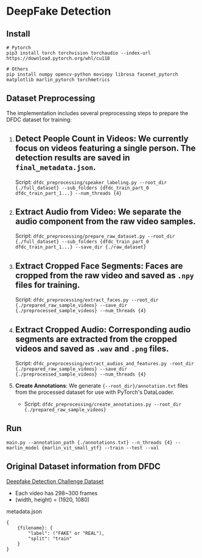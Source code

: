 # DeepFake Detection

## Install

```
# Pytorch
pip3 install torch torchvision torchaudio --index-url https://download.pytorch.org/whl/cu118

# Others
pip install numpy opencv-python moviepy librosa facenet_pytorch matplotlib marlin_pytorch torchmetrics
```

## Dataset Preprocessing

The implementation includes several preprocessing steps to prepare the DFDC dataset for training:

1. **Detect People Count in Videos**: We currently focus on videos featuring a single person. The detection results are
   saved in `final_metadata.json`.
    -
   Script: `dfdc_preprocessing/speaker_labeling.py --root_dir {./full_dataset} --sub_folders {dfdc_train_part_0 dfdc_train_part_1...} --num_threads {4}`

2. **Extract Audio from Video**: We separate the audio component from the raw video samples.
   -
   Script: `dfdc_preprocessing/prepare_raw_dataset.py --root_dir {./full_dataset} --sub_folders {dfdc_train_part_0 dfdc_train_part_1...} --save_dir {./raw_dataset}`

3. **Extract Cropped Face Segments**: Faces are cropped from the raw video and saved as `.npy` files for training.
   -
   Script: `dfdc_preprocessing/extract_faces.py --root_dir {./prepared_raw_sample_videos} --save_dir {./preprocessed_sample_videos} --num_threads {4}`

4. **Extract Cropped Audio**: Corresponding audio segments are extracted from the cropped videos and saved as `.wav`
   and `.png` files.
    -
   Script: `dfdc_preprocessing/extract_audios_and_features.py -root_dir {./prepared_raw_sample_videos} --save_dir {./preprocessed_sample_videos} --num_threads {4}`

5. **Create Annotations**: We generate `{--root_dir}/annotation.txt` files from the processed dataset for use
   with PyTorch's DataLoader.
    - Script: `dfdc_preprocessing/create_annotations.py --root_dir {./prepared_raw_sample_videos}`

## Run
```
main.py --annotation_path {./annotations.txt} --n_threads {4} --marlin_model {marlin_vit_small_ytf} --train --test --val
```

## Original Dataset information from DFDC

[Deepfake Detection Challenge Dataset](https://www.kaggle.com/c/deepfake-detection-challenge)

* Each video has 298~300 frames
* (width, height) = (1920, 1080)

metadata.json

```
{
    {filename}: {
        "label": ("FAKE" or "REAL"),
        "split": "train"
    }
}
```